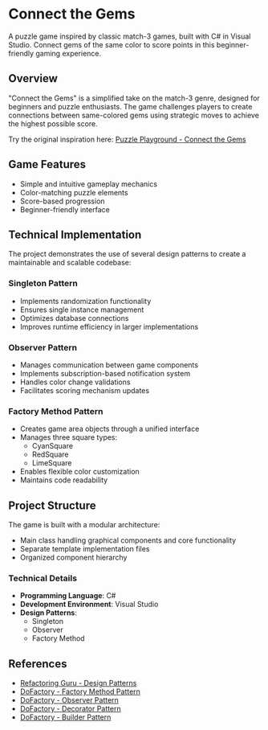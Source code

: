 # Connect the Gems

A puzzle game inspired by classic match-3 games, built with C# in Visual Studio. Connect gems of the same color to score points in this beginner-friendly gaming experience.

## Overview

"Connect the Gems" is a simplified take on the match-3 genre, designed for beginners and puzzle enthusiasts. The game challenges players to create connections between same-colored gems using strategic moves to achieve the highest possible score.

Try the original inspiration here: [Puzzle Playground - Connect the Gems](https://www.puzzleplayground.com/g/connect-the-gems)

## Game Features

- Simple and intuitive gameplay mechanics
- Color-matching puzzle elements
- Score-based progression
- Beginner-friendly interface

## Technical Implementation

The project demonstrates the use of several design patterns to create a maintainable and scalable codebase:

### Singleton Pattern
- Implements randomization functionality
- Ensures single instance management
- Optimizes database connections
- Improves runtime efficiency in larger implementations

### Observer Pattern
- Manages communication between game components
- Implements subscription-based notification system
- Handles color change validations
- Facilitates scoring mechanism updates

### Factory Method Pattern
- Creates game area objects through a unified interface
- Manages three square types:
  - CyanSquare
  - RedSquare
  - LimeSquare
- Enables flexible color customization
- Maintains code readability

## Project Structure

The game is built with a modular architecture:
- Main class handling graphical components and core functionality
- Separate template implementation files
- Organized component hierarchy

### Technical Details

- **Programming Language**: C#
- **Development Environment**: Visual Studio
- **Design Patterns**:
  - Singleton
  - Observer
  - Factory Method


## References

- [Refactoring Guru - Design Patterns](https://refactoring.guru/design-patterns)
- [DoFactory - Factory Method Pattern](https://www.dofactory.com/net/factory-method-design-pattern)
- [DoFactory - Observer Pattern](https://www.dofactory.com/net/observer-design-pattern)
- [DoFactory - Decorator Pattern](https://www.dofactory.com/net/decorator-design-pattern)
- [DoFactory - Builder Pattern](https://www.dofactory.com/net/builder-design-pattern)


